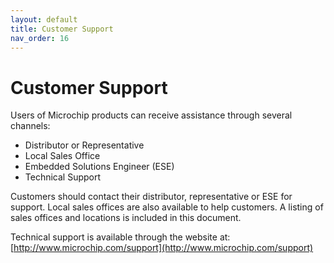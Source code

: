 ```yaml
---
layout: default
title: Customer Support
nav_order: 16
---
```



# Customer Support

Users of Microchip products can receive assistance through several channels:

-   Distributor or Representative
-   Local Sales Office
-   Embedded Solutions Engineer \(ESE\)
-   Technical Support

Customers should contact their distributor, representative or ESE for support. Local sales offices are also available to help customers. A listing of sales offices and locations is included in this document.

Technical support is available through the website at: [http://www.microchip.com/support](http://www.microchip.com/support)

